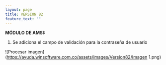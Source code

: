 ```yaml
---
layout: page
title: VERSIÓN 82
feature_text: ""
---
```

**MÓDULO DE AMSI:**

1. Se adiciona el campo de validación para la contraseña de usuario

![Procesar imagen](https://ayuda.winsoftware.com.co/assets/images/Version82/Imagen 1.png)

